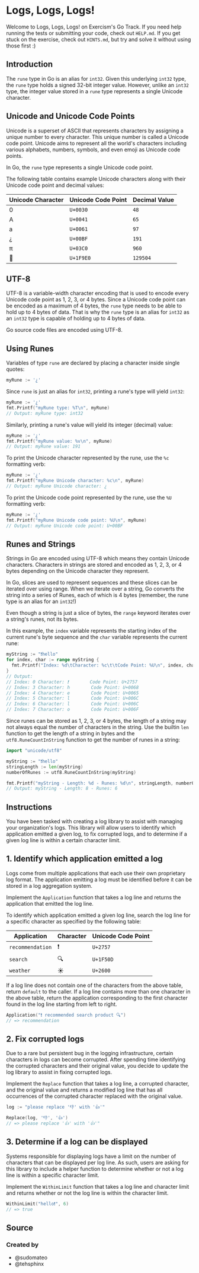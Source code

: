 # Logs, Logs, Logs!

Welcome to Logs, Logs, Logs! on Exercism's Go Track.
If you need help running the tests or submitting your code, check out `HELP.md`.
If you get stuck on the exercise, check out `HINTS.md`, but try and solve it without using those first :)

## Introduction

The `rune` type in Go is an alias for `int32`.
Given this underlying `int32` type, the `rune` type holds a signed 32-bit integer value.
However, unlike an `int32` type, the integer value stored in a `rune` type represents a single Unicode character.

## Unicode and Unicode Code Points

Unicode is a superset of ASCII that represents characters by assigning a unique number to every character.
This unique number is called a Unicode code point.
Unicode aims to represent all the world's characters including various alphabets, numbers, symbols, and even emoji as Unicode code points.

In Go, the `rune` type represents a single Unicode code point.

The following table contains example Unicode characters along with their Unicode code point and decimal values:

| Unicode Character | Unicode Code Point | Decimal Value |
| ----------------- | ------------------ | ------------- |
| 0                 | `U+0030`           | `48`          |
| A                 | `U+0041`           | `65`          |
| a                 | `U+0061`           | `97`          |
| ¿                 | `U+00BF`           | `191`         |
| π                 | `U+03C0`           | `960`         |
| 🧠                | `U+1F9E0`          | `129504`      |

## UTF-8

UTF-8 is a variable-width character encoding that is used to encode every Unicode code point as 1, 2, 3, or 4 bytes.
Since a Unicode code point can be encoded as a maximum of 4 bytes, the `rune` type needs to be able to hold up to 4 bytes of data.
That is why the `rune` type is an alias for `int32` as an `int32` type is capable of holding up to 4 bytes of data.

Go source code files are encoded using UTF-8.

## Using Runes

Variables of type `rune` are declared by placing a character inside single quotes:

```go
myRune := '¿'
```

Since `rune` is just an alias for `int32`, printing a rune's type will yield `int32`:

```go
myRune := '¿'
fmt.Printf("myRune type: %T\n", myRune)
// Output: myRune type: int32
```

Similarly, printing a rune's value will yield its integer (decimal) value:

```go
myRune := '¿'
fmt.Printf("myRune value: %v\n", myRune)
// Output: myRune value: 191
```

To print the Unicode character represented by the rune, use the `%c` formatting verb:

```go
myRune := '¿'
fmt.Printf("myRune Unicode character: %c\n", myRune)
// Output: myRune Unicode character: ¿
```

To print the Unicode code point represented by the rune, use the `%U` formatting verb:

```go
myRune := '¿'
fmt.Printf("myRune Unicode code point: %U\n", myRune)
// Output: myRune Unicode code point: U+00BF
```

## Runes and Strings

Strings in Go are encoded using UTF-8 which means they contain Unicode characters.
Characters in strings are stored and encoded as 1, 2, 3, or 4 bytes depending on the Unicode character they represent.

In Go, slices are used to represent sequences and these slices can be iterated over using range.
When we iterate over a string, Go converts the string into a series of Runes, each of which is 4 bytes (remember, the rune type is an alias for an `int32`!)

Even though a string is just a slice of bytes, the `range` keyword iterates over a string's runes, not its bytes.

In this example, the `index` variable represents the starting index of the current rune's byte sequence and the `char` variable represents the current rune:

```go
myString := "❗hello"
for index, char := range myString {
  fmt.Printf("Index: %d\tCharacter: %c\t\tCode Point: %U\n", index, char, char)
}
// Output:
// Index: 0	Character: ❗		Code Point: U+2757
// Index: 3	Character: h		Code Point: U+0068
// Index: 4	Character: e		Code Point: U+0065
// Index: 5	Character: l		Code Point: U+006C
// Index: 6	Character: l		Code Point: U+006C
// Index: 7	Character: o		Code Point: U+006F
```

Since runes can be stored as 1, 2, 3, or 4 bytes, the length of a string may not always equal the number of characters in the string.
Use the builtin `len` function to get the length of a string in bytes and the `utf8.RuneCountInString` function to get the number of runes in a string:

```go
import "unicode/utf8"

myString := "❗hello"
stringLength := len(myString)
numberOfRunes := utf8.RuneCountInString(myString)

fmt.Printf("myString - Length: %d - Runes: %d\n", stringLength, numberOfRunes)
// Output: myString - Length: 8 - Runes: 6
```

## Instructions

You have been tasked with creating a log library to assist with managing your organization's logs. This library will allow users to identify which application emitted a given log, to fix corrupted logs, and to determine if a given log line is within a certain character limit.

## 1. Identify which application emitted a log

Logs come from multiple applications that each use their own proprietary log format. The application emitting a log must be identified before it can be stored in a log aggregation system.

Implement the `Application` function that takes a log line and returns the application that emitted the log line.

To identify which application emitted a given log line, search the log line for a specific character as specified by the following table:

| Application      | Character | Unicode Code Point |
| ---------------- | --------- | ------------------ |
| `recommendation` | ❗        | `U+2757`           |
| `search`         | 🔍        | `U+1F50D`          |
| `weather`        | ☀         | `U+2600`           |

If a log line does not contain one of the characters from the above table, return `default` to the caller. If a log line contains more than one character in the above table, return the application corresponding to the first character found in the log line starting from left to right.

```go
Application("❗ recommended search product 🔍")
// => recommendation
```

## 2. Fix corrupted logs

Due to a rare but persistent bug in the logging infrastructure, certain characters in logs can become corrupted. After spending time identifying the corrupted characters and their original value, you decide to update the log library to assist in fixing corrupted logs.

Implement the `Replace` function that takes a log line, a corrupted character, and the original value and returns a modified log line that has all occurrences of the corrupted character replaced with the original value.

```go
log := "please replace '👎' with '👍'"

Replace(log, '👎', '👍')
// => please replace '👍' with '👍'"
```

## 3. Determine if a log can be displayed

Systems responsible for displaying logs have a limit on the number of characters that can be displayed per log line. As such, users are asking for this library to include a helper function to determine whether or not a log line is within a specific character limit.

Implement the `WithinLimit` function that takes a log line and character limit and returns whether or not the log line is within the character limit.

```go
WithinLimit("hello❗", 6)
// => true
```

## Source

### Created by

- @sudomateo
- @tehsphinx
